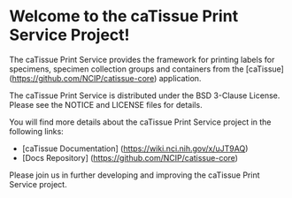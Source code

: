 Welcome to the caTissue Print Service Project!
==============================================

The caTissue Print Service provides the framework for printing labels for specimens, specimen collection groups and containers
from the [caTissue] (https://github.com/NCIP/catissue-core) application.

The caTissue Print Service is distributed under the BSD 3-Clause License.
Please see the NOTICE and LICENSE files for details.

You will find more details about the caTissue Print Service project in the following links:
 * [caTissue Documentation] (https://wiki.nci.nih.gov/x/uJT9AQ)
 * [Docs Repository] (https://github.com/NCIP/catissue-core)
 
Please join us in further developing and improving the caTissue Print Service project.

